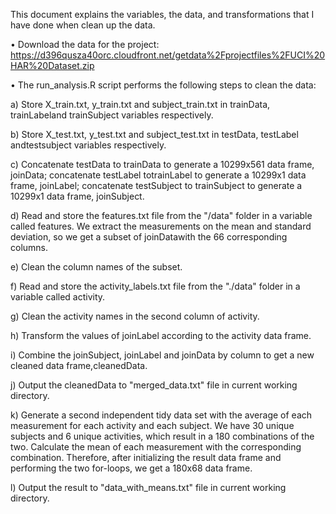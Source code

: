 This document explains the variables, the data, and transformations that I have done when clean up the data.

•	Download the data for the project:
https://d396qusza40orc.cloudfront.net/getdata%2Fprojectfiles%2FUCI%20HAR%20Dataset.zip

•	The run_analysis.R script performs the following steps to clean the data:

a)	Store X_train.txt, y_train.txt and subject_train.txt in trainData, trainLabeland trainSubject variables respectively.

b)	Store X_test.txt, y_test.txt and subject_test.txt in testData, testLabel andtestsubject variables respectively.

c)	Concatenate testData to trainData to generate a 10299x561 data frame, joinData; concatenate testLabel totrainLabel to generate a 10299x1 data frame, joinLabel; concatenate testSubject to trainSubject to generate a 10299x1 data frame, joinSubject.

d)	Read and store the features.txt file from the "/data" folder in a variable called features. We extract the measurements on the mean and standard deviation, so we get a subset of joinDatawith the 66 corresponding columns.

e)	Clean the column names of the subset.

f)	Read and store the activity_labels.txt file from the "./data" folder in a variable called activity.

g)	Clean the activity names in the second column of activity. 

h)	Transform the values of joinLabel according to the activity data frame.

i)	Combine the joinSubject, joinLabel and joinData by column to get a new cleaned data frame,cleanedData.

j)	Output the cleanedData to "merged_data.txt" file in current working directory.

k)	Generate a second independent tidy data set with the average of each measurement for each activity and each subject. We have 30 unique subjects and 6 unique activities, which result in a 180 combinations of the two. Calculate the mean of each measurement with the corresponding combination. Therefore, after initializing the result data frame and performing the two for-loops, we get a 180x68 data frame.

l)	Output the result to "data_with_means.txt" file in current working directory.

